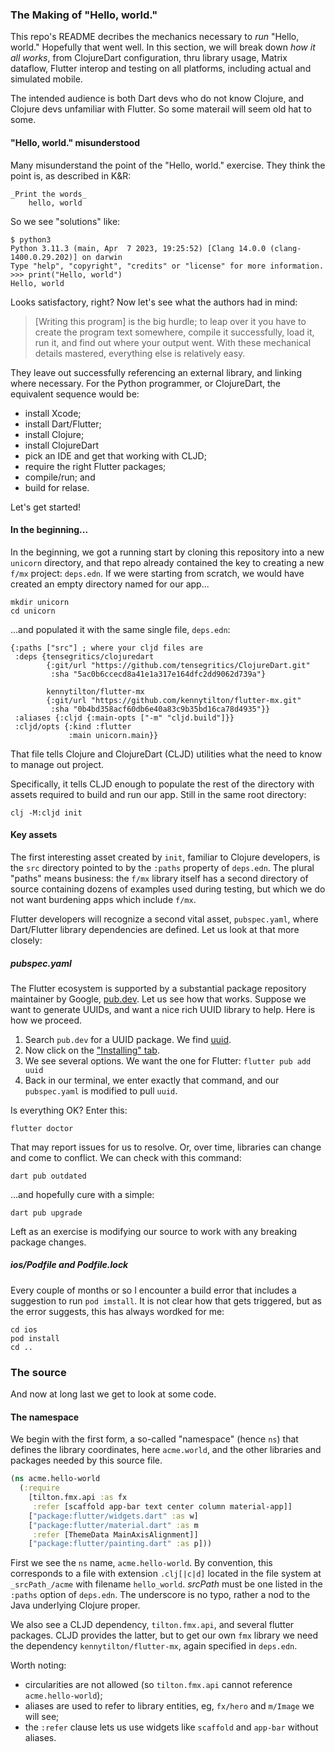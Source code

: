 ### The Making of "Hello, world."
This repo's README decribes the mechanics necessary to _run_ "Hello, world." Hopefully that went well. In this section, we will break down _how it all works_, from ClojureDart configuration, thru library usage, Matrix dataflow, Flutter interop and testing on all platforms, including actual and simulated mobile.

The intended audience is both Dart devs who do not know Clojure, and Clojure devs unfamiliar with Flutter. So some materail will seem old hat to some.

#### "Hello, world." misunderstood
Many misunderstand the point of the "Hello, world." exercise. They think the point is, as described in K&R:
```
_Print the words_
    hello, world
```
So we see "solutions" like:
```
$ python3
Python 3.11.3 (main, Apr  7 2023, 19:25:52) [Clang 14.0.0 (clang-1400.0.29.202)] on darwin
Type "help", "copyright", "credits" or "license" for more information.
>>> print("Hello, world")
Hello, world
```
Looks satisfactory, right? Now let's see what the authors had in mind:
> [Writing this program] is the big hurdle; to leap over it you have to create the program text somewhere, compile it successfully, load it, run it, and find out where your output went. With these mechanical details mastered, everything else is relatively easy.

They leave out successfully referencing an external library, and linking where necessary. For the Python programmer, or ClojureDart, the equivalent sequence would be:
* install Xcode;
* install Dart/Flutter;
* install Clojure;
* install ClojureDart
* pick an IDE and get that working with CLJD;
* require the right Flutter packages;
* compile/run; and
* build for relase.

Let's get started!

#### In the beginning...
In the beginning, we got a running start by cloning this repository into a new `unicorn` directory, and that repo already contained the key to creating a new `f/mx` project: `deps.edn`. If we were starting from scratch, we would have created an empty directory named for our app...
```
mkdir unicorn
cd unicorn
```
...and populated it with the same single file, `deps.edn`:
```
{:paths ["src"] ; where your cljd files are
 :deps {tensegritics/clojuredart
        {:git/url "https://github.com/tensegritics/ClojureDart.git"
         :sha "5ac0b6ccecd8a41e1a317e164dfc2dd9062d739a"}

        kennytilton/flutter-mx
        {:git/url "https://github.com/kennytilton/flutter-mx.git"
         :sha "0b4bd358acf60db6e40a83c9b35bd16ca78d4935"}}
 :aliases {:cljd {:main-opts ["-m" "cljd.build"]}}
 :cljd/opts {:kind :flutter
             :main unicorn.main}}
```
That file tells Clojure and ClojureDart (CLJD) utilities what the need to know to manage out project.

Specifically, it tells CLJD enough to populate the rest of the directory with assets required to build and run our app. Still in the same root directory:
```
clj -M:cljd init
```
#### Key assets
The first interesting asset created by `init`, familiar to Clojure developers, is the `src` directory pointed to by the `:paths` property of `deps.edn`. The plural "paths" means business: the `f/mx` library itself has a second directory of source containing dozens of examples used during testing, but which we do not want burdening apps which include `f/mx`.

Flutter developers will recognize a second vital asset, `pubspec.yaml`, where Dart/Flutter library dependencies are defined. Let us look at that more closely:

##### pubspec.yaml
The Flutter ecosystem is supported by a substantial package repository maintainer by Google, [pub.dev](https://pub.dev/). Let us see how that works. Suppose we want to generate UUIDs, and want a nice rich UUID library to help. Here is how we proceed.

1. Search `pub.dev` for a UUID package. We find [uuid](https://pub.dev/packages/uuid).
2. Now click on the ["Installing" tab](https://pub.dev/packages/uuid/install).
3. We see several options. We want the one for Flutter:
   ```flutter pub add uuid```
4. Back in our terminal, we enter exactly that command, and our `pubspec.yaml` is modified to pull `uuid`.

Is everything OK? Enter this:
```
flutter doctor
```
That may report issues for us to resolve. Or, over time, libraries can change and come to conflict. We can check with this command:
```
dart pub outdated
```
...and hopefully cure with a simple:
```
dart pub upgrade
```
Left as an exercise is modifying our source to work with any breaking package changes.

##### ios/Podfile and Podfile.lock
Every couple of months or so I encounter a build error that includes a suggestion to run `pod imstall`. It is not clear how that gets triggered, but as the error suggests, this has always wordked for me:
```
cd ios
pod install
cd ..
```
### The source
And now at long last we get to look at some code. 

#### The namespace
We begin with the first form, a so-called "namespace" (hence `ns`) that defines the library coordinates, here `acme.world`, and the other libraries and packages needed by this source file.

```clojure
(ns acme.hello-world
  (:require
    [tilton.fmx.api :as fx
     :refer [scaffold app-bar text center column material-app]]
    ["package:flutter/widgets.dart" :as w]
    ["package:flutter/material.dart" :as m
     :refer [ThemeData MainAxisAlignment]]
    ["package:flutter/painting.dart" :as p]))
```
First we see the `ns` name, `acme.hello-world`. By convention, this corresponds to a file with extension `.clj[|c|d]` located in the file system at `_srcPath_/acme` with filename `hello_world`. _srcPath_ must be one listed in the `:paths` option of `deps.edn`. The underscore is no typo, rather a nod to the Java underlying Clojure proper.

We also see a CLJD dependency, `tilton.fmx.api`, and several flutter packages. CLJD provides the latter, but to get our own `fmx` library we need the dependency `kennytilton/flutter-mx`, again specified in `deps.edn`.

Worth noting:
* circularities are not allowed (so `tilton.fmx.api` cannot reference `acme.hello-world`);
* aliases are used to refer to library entities, eg, `fx/hero` and `m/Image` we will see;
* the `:refer` clause lets us use widgets like `scaffold` and `app-bar` without aliases.


